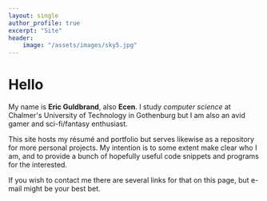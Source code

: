 ```yaml
---
layout: single
author_profile: true
excerpt: "Site"
header:
    image: "/assets/images/sky5.jpg"
---
```


# Hello

My name is __Eric Guldbrand__, also __Ecen__. I study _computer science_ at Chalmer's University of Technology in Gothenburg but I am also an avid gamer and sci-fi/fantasy enthusiast.

This site hosts my résumé and portfolio but serves likewise as a repository for more personal projects. My intention is to some extent make clear who I am, and to provide a bunch of hopefully useful code snippets and programs for the interested.

If you wish to contact me there are several links for that on this page, but e-mail might be your best bet.